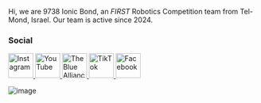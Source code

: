 Hi, we are 9738 Ionic Bond, an _FIRST_ Robotics Competition team from Tel-Mond, Israel.
Our team is active since 2024.

### Social
<a href="https://www.instagram.com/ionic.bond_/" target="_blank">
  <img src="https://upload.wikimedia.org/wikipedia/commons/a/a5/Instagram_icon.png" alt="Instagram" style="width: 50px; height: 50px;"/>
</a>

<a href="https://www.youtube.com/@IonicBond9738" target="_blank">
  <img src="https://upload.wikimedia.org/wikipedia/commons/4/42/YouTube_icon_%282013-2017%29.png" alt="YouTube" style="width: 50px; height: 50px;"/>
</a>

<a href="https://www.thebluealliance.com/team/9738" target="_blank">
  <img src="https://avatars.githubusercontent.com/u/7354965?v=4" alt="The Blue Alliance" style="width: 50px; height: 50px;"/>
</a>

<a href="https://www.tiktok.com/@ionic.bond9738" target="_blank">
  <img src="https://cdn.pixabay.com/photo/2021/06/15/12/28/tiktok-6338429_1280.png" alt="TikTok" style="width: 50px; height: 50px;"/>
</a>

<a href="https://www.facebook.com/IonicBond9738/" target="_blank">
  <img src="https://encrypted-tbn0.gstatic.com/images?q=tbn:ANd9GcTQKrFhY-ljA-u7J5IMWeTv8zmpBx4PP9nQMw&s" alt="Facebook" style="width: 50px; height: 50px;"/>
</a>

![image](https://github.com/user-attachments/assets/c6770876-06b7-4cec-ba49-203008a80844)
